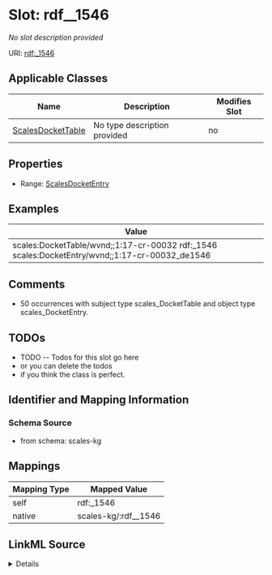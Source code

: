 

# Slot: rdf__1546


_No slot description provided_





URI: [rdf:_1546](http://www.w3.org/1999/02/22-rdf-syntax-ns#_1546)



<!-- no inheritance hierarchy -->





## Applicable Classes

| Name | Description | Modifies Slot |
| --- | --- | --- |
| [ScalesDocketTable](../classes/ScalesDocketTable.md) | No type description provided |  no  |







## Properties

* Range: [ScalesDocketEntry](../classes/ScalesDocketEntry.md)






## Examples

| Value |
| --- |
| scales:DocketTable/wvnd;;1:17-cr-00032 rdf:_1546 scales:DocketEntry/wvnd;;1:17-cr-00032_de1546 |

## Comments

* 50 occurrences with subject type scales_DocketTable and object type scales_DocketEntry.

## TODOs

* TODO -- Todos for this slot go here
* or you can delete the todos
* if you think the class is perfect.

## Identifier and Mapping Information







### Schema Source


* from schema: scales-kg




## Mappings

| Mapping Type | Mapped Value |
| ---  | ---  |
| self | rdf:_1546 |
| native | scales-kg/:rdf__1546 |




## LinkML Source

<details>
```yaml
name: rdf__1546
description: No slot description provided
todos:
- TODO -- Todos for this slot go here
- or you can delete the todos
- if you think the class is perfect.
comments:
- 50 occurrences with subject type scales_DocketTable and object type scales_DocketEntry.
examples:
- value: scales:DocketTable/wvnd;;1:17-cr-00032 rdf:_1546 scales:DocketEntry/wvnd;;1:17-cr-00032_de1546
from_schema: scales-kg
rank: 1000
slot_uri: rdf:_1546
alias: rdf__1546
domain_of:
- scales_DocketTable
range: scales_DocketEntry

```
</details>